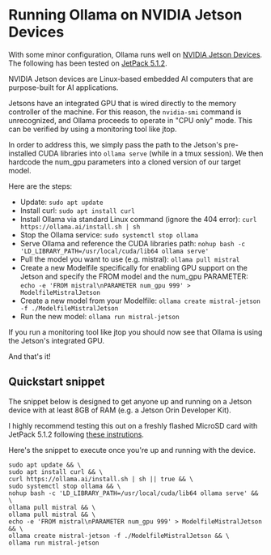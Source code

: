 # Running Ollama on NVIDIA Jetson Devices

With some minor configuration, Ollama runs well on [NVIDIA Jetson Devices](https://www.nvidia.com/en-us/autonomous-machines/embedded-systems/). The following has been tested on [JetPack 5.1.2](https://developer.nvidia.com/embedded/jetpack).

NVIDIA Jetson devices are Linux-based embedded AI computers that are purpose-built for AI applications.

Jetsons have an integrated GPU that is wired directly to the memory controller of the machine. For this reason, the `nvidia-smi` command is unrecognized, and Ollama proceeds to operate in "CPU only" mode. This can be verified by using a monitoring tool like jtop.

In order to address this, we simply pass the path to the Jetson's pre-installed CUDA libraries into `ollama serve` (while in a tmux session). We then hardcode the num_gpu parameters into a cloned version of our target model.

Here are the steps:

- Update: `sudo apt update`
- Install curl: `sudo apt install curl`
- Install Ollama via standard Linux command (ignore the 404 error): `curl https://ollama.ai/install.sh | sh`
- Stop the Ollama service: `sudo systemctl stop ollama`
- Serve Ollama and reference the CUDA libraries path: `nohup bash -c 'LD_LIBRARY_PATH=/usr/local/cuda/lib64 ollama serve'`
- Pull the model you want to use (e.g. mistral): `ollama pull mistral`
- Create a new Modelfile specifically for enabling GPU support on the Jetson and specify the FROM model and the num_gpu PARAMETER: `echo -e 'FROM mistral\nPARAMETER num_gpu 999' > ModelfileMistralJetson`
- Create a new model from your Modelfile: `ollama create mistral-jetson -f ./ModelfileMistralJetson`
- Run the new model: `ollama run mistral-jetson`

If you run a monitoring tool like jtop you should now see that Ollama is using the Jetson's integrated GPU.

And that's it!

## Quickstart snippet

The snippet below is designed to get anyone up and running on a Jetson device with at least 8GB of RAM (e.g. a Jetson Orin Developer Kit).

I highly recommend testing this out on a freshly flashed MicroSD card with JetPack 5.1.2 following [these instrutions](https://developer.nvidia.com/embedded/learn/get-started-jetson-orin-nano-devkit#write).

Here's the snippet to execute once you're up and running with the device.

```
sudo apt update && \
sudo apt install curl && \
curl https://ollama.ai/install.sh | sh || true && \
sudo systemctl stop ollama && \
nohup bash -c 'LD_LIBRARY_PATH=/usr/local/cuda/lib64 ollama serve' && \
ollama pull mistral && \
ollama pull mistral && \
echo -e 'FROM mistral\nPARAMETER num_gpu 999' > ModelfileMistralJetson && \
ollama create mistral-jetson -f ./ModelfileMistralJetson && \
ollama run mistral-jetson
```

